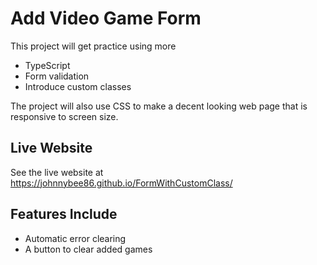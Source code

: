 # Add Video Game Form

This project will get practice using more 
- TypeScript
- Form validation
- Introduce custom classes

The project will also use CSS to make a decent looking web page
that is responsive to screen size.

## Live Website
See the live website at https://johnnybee86.github.io/FormWithCustomClass/

## Features Include
- Automatic error clearing
- A button to clear added games

